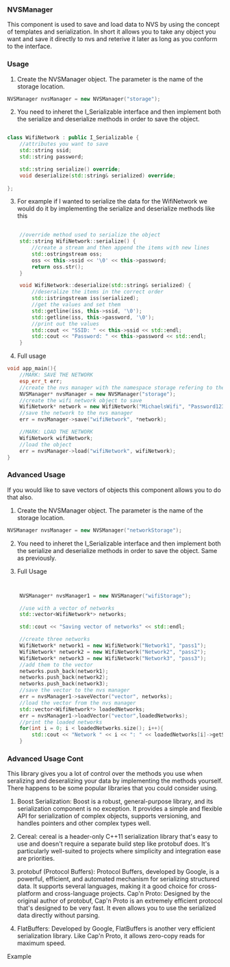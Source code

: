 ### NVSManager 

This component is used to save and load data to NVS by using the concept of templates and serialization. 
In short it allows you to take any object you want and save it directly to nvs and reterive it later as long as you conform to the interface. 


### Usage

1. Create the NVSManager object. The parameter is the name of the storage location.

```c++
NVSManager nvsManager = new NVSManager("storage");
```

2. You need to inheret the I_Serializable interface and then implement both the serialize and deserialize methods in order to save the object. 

```c++

class WifiNetwork : public I_Serializable {
    //attributes you want to save 
    std::string ssid;
    std::string password;

    std::string serialize() override;
    void deserialize(std::string& serialized) override;
    
};

```

3. For example if I wanted to serialize the data for the WifiNetwork we would do it by implementing the serialize and deserialize methods like this 

```c++
        
    //override method used to serialize the object
    std::string WifiNetwork::serialize() {
        //create a stream and then append the items with new lines 
        std::ostringstream oss;
        oss << this->ssid << '\0' << this->password;
        return oss.str();
    }

    void WifiNetwork::deserialize(std::string& serialized) {
        //deseralize the items in the correct order
        std::istringstream iss(serialized);
        //get the values and set them 
        std::getline(iss, this->ssid, '\0');
        std::getline(iss, this->password, '\0');
        //print out the values
        std::cout << "SSID: " << this->ssid << std::endl;
        std::cout << "Password: " << this->password << std::endl;
    }

```

4. Full usage 


```c++
void app_main(){
    //MARK: SAVE THE NETWORK
    esp_err_t err;
    //create the nvs manager with the namespace storage refering to the nvs partition
    NVSManager* nvsManager = new NVSManager("storage");
    //create the wifi network object to save 
    WifiNetwork* network = new WifiNetwork("MichaelsWifi", "Password123");
    //save the network to the nvs manager
    err = nvsManager->save("wifiNetwork", *network);

    //MARK: LOAD THE NETWORK
    WifiNetwork wifiNetwork;
    //load the object 
    err = nvsManager->load("wifiNetwork", wifiNetwork);
}

```


### Advanced Usage 

If you would like to save vectors of objects this component allows you to do that also.

1. Create the NVSManager object. The parameter is the name of the storage location.

```c++
NVSManager nvsManager = new NVSManager("networkStorage");
```

2. You need to inheret the I_Serializable interface and then implement both the serialize and deserialize methods in order to save the object. Same as previously. 

3. Full Usage 


```c++


    NVSManager* nvsManager1 = new NVSManager("wifiStorage");

    //use with a vector of networks
    std::vector<WifiNetwork*> networks;

    std::cout << "Saving vector of networks" << std::endl;

    //create three networks
    WifiNetwork* network1 = new WifiNetwork("Network1", "pass1");
    WifiNetwork* network2 = new WifiNetwork("Network2", "pass2");
    WifiNetwork* network3 = new WifiNetwork("Network3", "pass3");
    //add them to the vector
    networks.push_back(network1);
    networks.push_back(network2);
    networks.push_back(network3);
    //save the vector to the nvs manager
    err = nvsManager1->saveVector("vector", networks);
    //load the vector from the nvs manager
    std::vector<WifiNetwork*> loadedNetworks;
    err = nvsManager1->loadVector("vector",loadedNetworks);
    //print the loaded networks
    for(int i = 0; i < loadedNetworks.size(); i++){
        std::cout << "Network " << i << ": " << loadedNetworks[i]->getSsid() << std::endl;
    }

```


### Advanced Usage Cont

This library gives you a lot of control over the methods you use when seralizing and deseralizing your data by implementing the methods yourself. There happens to be some popular libraries that you could consider using. 



1. Boost Serialization: Boost is a robust, general-purpose library, and its serialization component is no exception. It provides a simple and flexible API for serialization of complex objects, supports versioning, and handles pointers and other complex types well.

2. Cereal: cereal is a header-only C++11 serialization library that's easy to use and doesn't require a separate build step like protobuf does. It's particularly well-suited to projects where simplicity and integration ease are priorities.

3. protobuf (Protocol Buffers): Protocol Buffers, developed by Google, is a powerful, efficient, and automated mechanism for serializing structured data. It supports several languages, making it a good choice for cross-platform and cross-language projects.
Cap'n Proto: Designed by the original author of protobuf, Cap'n Proto is an extremely efficient protocol that's designed to be very fast. It even allows you to use the serialized data directly without parsing.

4. FlatBuffers: Developed by Google, FlatBuffers is another very efficient serialization library. Like Cap'n Proto, it allows zero-copy reads for maximum speed.


Example 




